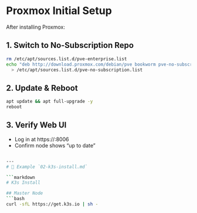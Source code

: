 # Proxmox Initial Setup

After installing Proxmox:

## 1. Switch to No-Subscription Repo
```bash
rm /etc/apt/sources.list.d/pve-enterprise.list
echo "deb http://download.proxmox.com/debian/pve bookworm pve-no-subscription" \
  > /etc/apt/sources.list.d/pve-no-subscription.list
```

## 2. Update & Reboot
```bash
apt update && apt full-upgrade -y
reboot
```

## 3. Verify Web UI
- Log in at https://<your-ip>:8006
- Confirm node shows “up to date”
```bash

---
# 📝 Example `02-k3s-install.md`

```markdown
# K3s Install

## Master Node
```bash
curl -sfL https://get.k3s.io | sh -

```
